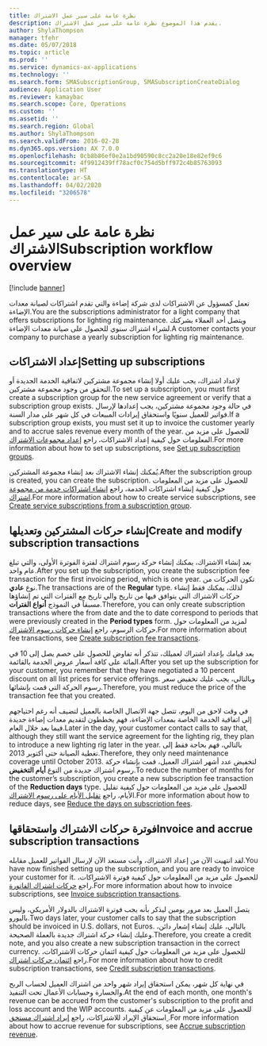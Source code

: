 ```yaml
---
title: نظرة عامة على سير عمل الاشتراك
description: يقدم هذا الموضوع نظرة عامة على سير عمل الاشتراك.
author: ShylaThompson
manager: tfehr
ms.date: 05/07/2018
ms.topic: article
ms.prod: ''
ms.service: dynamics-ax-applications
ms.technology: ''
ms.search.form: SMASubscriptionGroup, SMASubscriptionCreateDialog
audience: Application User
ms.reviewer: kamaybac
ms.search.scope: Core, Operations
ms.custom: ''
ms.assetid: ''
ms.search.region: Global
ms.author: ShylaThompson
ms.search.validFrom: 2016-02-28
ms.dyn365.ops.version: AX 7.0.0
ms.openlocfilehash: 0cb8b86ef0e2a1bd90590c8cc2a20e18e82ef9c6
ms.sourcegitcommit: 4f9912439ff78acf0c754d5bff972c4b85763093
ms.translationtype: HT
ms.contentlocale: ar-SA
ms.lasthandoff: 04/02/2020
ms.locfileid: "3206578"
---
```

# <a name="subscription-workflow-overview"></a><span data-ttu-id="6b6da-103">نظرة عامة على سير عمل الاشتراك</span><span class="sxs-lookup"><span data-stu-id="6b6da-103">Subscription workflow overview</span></span> 

[!include [banner](../includes/banner.md)]


<span data-ttu-id="6b6da-104">تعمل كمسؤول عن الاشتراكات لدى شركة إضاءة والتي تقدم اشتراكات لصيانة معدات الإضاءة.</span><span class="sxs-lookup"><span data-stu-id="6b6da-104">You are the subscriptions administrator for a light company that offers subscriptions for lighting rig maintenance.</span></span> <span data-ttu-id="6b6da-105">ويتصل أحد العملاء بشركتك لشراء اشتراك سنوي للحصول على صيانة معدات الإضاءة.</span><span class="sxs-lookup"><span data-stu-id="6b6da-105">A customer contacts your company to purchase a yearly subscription for lighting rig maintenance.</span></span>

## <a name="setting-up-subscriptions"></a><span data-ttu-id="6b6da-106">إعداد الاشتراكات</span><span class="sxs-lookup"><span data-stu-id="6b6da-106">Setting up subscriptions</span></span>

<span data-ttu-id="6b6da-107">لإعداد اشتراك، يجب عليك أولا إنشاء مجموعة مشتركين لاتفاقية الخدمة الجديدة أو التحقق من وجود مجموعة مشتركين.</span><span class="sxs-lookup"><span data-stu-id="6b6da-107">To set up a subscription, you must first create a subscription group for the new service agreement or verify that a subscription group exists.</span></span> <span data-ttu-id="6b6da-108">في حالة وجود مجموعة مشتركين، يجب إعدادها لإرسال فواتير للعميل سنويًا واستحقاق إيرادات المبيعات في كل شهر على مدار السنة.</span><span class="sxs-lookup"><span data-stu-id="6b6da-108">If a subscription group exists, you must set it up to invoice the customer yearly and to accrue sales revenue every month of the year.</span></span> <span data-ttu-id="6b6da-109">للحصول على مزيد من المعلومات حول كيفية إعداد الاشتراكات، راجع [إعداد مجموعات الاشتراك](set-up-subscription-groups.md).</span><span class="sxs-lookup"><span data-stu-id="6b6da-109">For more information about how to set up subscriptions, see [Set up subscription groups](set-up-subscription-groups.md).</span></span>

<span data-ttu-id="6b6da-110">يُمكنك إنشاء الاشتراك بعد إنشاء مجموعة المشتركين.</span><span class="sxs-lookup"><span data-stu-id="6b6da-110">After the subscription group is created, you can create the subscription.</span></span> <span data-ttu-id="6b6da-111">للحصول على مزيد من المعلومات حول كيفية إنشاء اشتراكات الخدمة، راجع [إنشاء اشتراكات خدمة من مجموعة اشتراك](create-service-subscriptions-from-subscription-group.md).</span><span class="sxs-lookup"><span data-stu-id="6b6da-111">For more information about how to create service subscriptions, see [Create service subscriptions from a subscription group](create-service-subscriptions-from-subscription-group.md).</span></span>

## <a name="create-and-modify-subscription-transactions"></a><span data-ttu-id="6b6da-112">إنشاء حركات المشتركين وتعديلها</span><span class="sxs-lookup"><span data-stu-id="6b6da-112">Create and modify subscription transactions</span></span>

<span data-ttu-id="6b6da-113">بعد إنشاء الاشتراك، يمكنك إنشاء حركة رسوم اشتراك لفترة الفوترة الأولى، والتي تبلغ عام واحد.</span><span class="sxs-lookup"><span data-stu-id="6b6da-113">After you set up the subscription, you create the subscription fee transaction for the first invoicing period, which is one year.</span></span> <span data-ttu-id="6b6da-114">تكون الحركات من نوع **عادي**.</span><span class="sxs-lookup"><span data-stu-id="6b6da-114">The transactions are of the **Regular** type.</span></span> <span data-ttu-id="6b6da-115">لذلك، يمكنك فقط إنشاء حركات الاشتراك التي يتوافق فيها من تاريخ والي تاريخ مع الفترات التي تم إنشاؤها مسبقاً في النموذج **أنواع الفترات**.</span><span class="sxs-lookup"><span data-stu-id="6b6da-115">Therefore, you can only create subscription transactions where the from date and the to date correspond to periods that were previously created in the **Period types** form.</span></span> <span data-ttu-id="6b6da-116">لمزيد من المعلومات حول حركات الرسوم، راجع [إنشاء حركات رسوم الاشتراك](create-subscription-fee-transactions.md).</span><span class="sxs-lookup"><span data-stu-id="6b6da-116">For more information about fee transactions, see [Create subscription fee transactions](create-subscription-fee-transactions.md).</span></span>

<span data-ttu-id="6b6da-117">بعد قيامك بإعداد اشتراك لعميلك، تتذكر أنه تفاوض للحصول على خصم يصل إلى 10 في المائة على كافة أسعار عروض الخدمة بالقائمة.</span><span class="sxs-lookup"><span data-stu-id="6b6da-117">After you set up the subscription for your customer, you remember that they have negotiated a 10 percent discount on all list prices for service offerings.</span></span> <span data-ttu-id="6b6da-118">وبالتالي، يجب عليك تخفيض سعر رسوم الحركة التي قمت بإنشائها.</span><span class="sxs-lookup"><span data-stu-id="6b6da-118">Therefore, you must reduce the price of the transaction fee that you created.</span></span>

<span data-ttu-id="6b6da-119">في وقت لاحق من اليوم، تتصل جهة الاتصال الخاصة بالعميل لتضيف أنه رغم احتياجهم إلى اتفاقية الخدمة الخاصة بمعدات الإضاءة، فهم يخططون لتقديم معدات إضاءة جديدة فيما بعد خلال العام.</span><span class="sxs-lookup"><span data-stu-id="6b6da-119">Later in the day, your customer contact calls to say that, although they still want the service agreement for the lighting rig, they plan to introduce a new lighting rig later in the year.</span></span> <span data-ttu-id="6b6da-120">بالتالي، فهم بحاجة فقط إلى تغطية الصيانة حتى أكتوبر 2013.</span><span class="sxs-lookup"><span data-stu-id="6b6da-120">Therefore, they only need maintenance coverage until October 2013.</span></span> <span data-ttu-id="6b6da-121">لتخفيض عدد أشهر اشتراك العميل، قمت بإنشاء حركة رسوم اشتراك جديدة من النوع **أيام التخفيض**.</span><span class="sxs-lookup"><span data-stu-id="6b6da-121">To reduce the number of months for the customer’s subscription, you create a new subscription fee transaction of the **Reduction days** type.</span></span> <span data-ttu-id="6b6da-122">للحصول على مزيد من المعلومات حول كيفية تقليل الأيام، راجع [تقليل الأيام على رسوم الاشتراك](reduce-the-days-on-subscription-fees.md).</span><span class="sxs-lookup"><span data-stu-id="6b6da-122">For more information about how to reduce days, see [Reduce the days on subscription fees](reduce-the-days-on-subscription-fees.md).</span></span>

## <a name="invoice-and-accrue-subscription-transactions"></a><span data-ttu-id="6b6da-123">فوترة حركات الاشتراك واستحقاقها</span><span class="sxs-lookup"><span data-stu-id="6b6da-123">Invoice and accrue subscription transactions</span></span>

<span data-ttu-id="6b6da-124">لقد انتهيت الآن من إعداد الاشتراك، وأنت مستعد الآن لإرسال الفواتير للعميل مقابله.</span><span class="sxs-lookup"><span data-stu-id="6b6da-124">You have now finished setting up the subscription, and you are ready to invoice your customer for it.</span></span> <span data-ttu-id="6b6da-125">للحصول على مزيد من المعلومات حول كيفية فوترة الاشتراكات، راجع [حركات اشتراك الفاتورة](invoice-subscription-transactions.md).</span><span class="sxs-lookup"><span data-stu-id="6b6da-125">For more information about how to invoice subscriptions, see [Invoice subscription transactions](invoice-subscription-transactions.md).</span></span>

<span data-ttu-id="6b6da-126">يتصل العميل بعد مرور يومين ليذكر بأنه يجب فوترة الاشتراك بالدولار الأمريكي، وليس باليورو.</span><span class="sxs-lookup"><span data-stu-id="6b6da-126">Two days later, your customer calls to say that the subscription should be invoiced in U.S. dollars, not Euros.</span></span> <span data-ttu-id="6b6da-127">بالتالي، عليك إنشاء إشعار دائن، وعليك إنشاء حركة اشتراك جديدة بالعملة الصحيحة.</span><span class="sxs-lookup"><span data-stu-id="6b6da-127">Therefore, you create a credit note, and you also create a new subscription transaction in the correct currency.</span></span> <span data-ttu-id="6b6da-128">للحصول على مزيد من المعلومات حول كيفية ائتمان حركات الاشتراكات، راجع [ائتمان حركات اشتراك](credit-subscription-transactions.md).</span><span class="sxs-lookup"><span data-stu-id="6b6da-128">For more information about how to credit subscription transactions, see [Credit subscription transactions](credit-subscription-transactions.md).</span></span>

<span data-ttu-id="6b6da-129">في نهاية كل شهر، يمكن استحقاق إيراد شهر واحد من اشتراك العميل لحساب الربح والخسارة وحسابات الأعمال تحت التنفيذ.</span><span class="sxs-lookup"><span data-stu-id="6b6da-129">At the end of each month, one month's revenue can be accrued from the customer's subscription to the profit and loss account and the WIP accounts.</span></span> <span data-ttu-id="6b6da-130">للحصول على مزيد من المعلومات عن كيفية استحقاق الإيراد للاشتراكات، راجع [إيراد اشتراك مستحق ](accrue-subscription-revenue.md).</span><span class="sxs-lookup"><span data-stu-id="6b6da-130">For more information about how to accrue revenue for subscriptions, see [Accrue subscription revenue](accrue-subscription-revenue.md).</span></span>

  


